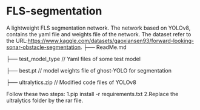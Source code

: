 # FLS-segmentation
A lightweight FLS segmentation network. The network based on YOLOv8, contains the yaml file and weights file of the network. The dataset refer to the URL:https://www.kaggle.com/datasets/gaoxiansen93/forward-looking-sonar-obstacle-segmentation.
├── ReadMe.md           
    
├── test_model_type    // Yaml files of some test model
    
├── best.pt    // model weights file of ghost-YOLO for segmentation

├── ultralytics.zip    // Modified code files of YOLOv8


Follow these two steps:
1.pip install -r requirements.txt
2.Replace the ultralytics folder by the rar file.
